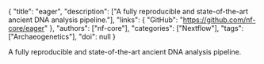 {
  "title": "eager",
  "description": ["A fully reproducible and state-of-the-art ancient DNA analysis pipeline."],
  "links": {
    "GitHub": "https://github.com/nf-core/eager"
  },
  "authors": ["nf-core"],
  "categories": ["Nextflow"],
  "tags": ["Archaeogenetics"],
  "doi": null
}

<!-- Generated by csv2md.R – do not edit by hand -->

A fully reproducible and state-of-the-art ancient DNA analysis pipeline.